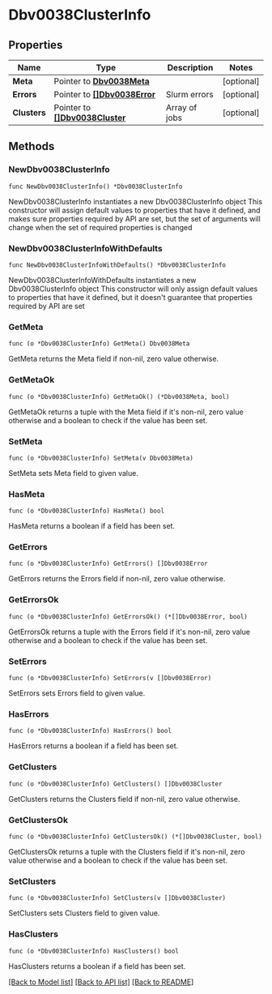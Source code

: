 # Dbv0038ClusterInfo

## Properties

Name | Type | Description | Notes
------------ | ------------- | ------------- | -------------
**Meta** | Pointer to [**Dbv0038Meta**](Dbv0038Meta.md) |  | [optional]
**Errors** | Pointer to [**[]Dbv0038Error**](Dbv0038Error.md) | Slurm errors | [optional]
**Clusters** | Pointer to [**[]Dbv0038Cluster**](Dbv0038Cluster.md) | Array of jobs | [optional]

## Methods

### NewDbv0038ClusterInfo

`func NewDbv0038ClusterInfo() *Dbv0038ClusterInfo`

NewDbv0038ClusterInfo instantiates a new Dbv0038ClusterInfo object
This constructor will assign default values to properties that have it defined,
and makes sure properties required by API are set, but the set of arguments
will change when the set of required properties is changed

### NewDbv0038ClusterInfoWithDefaults

`func NewDbv0038ClusterInfoWithDefaults() *Dbv0038ClusterInfo`

NewDbv0038ClusterInfoWithDefaults instantiates a new Dbv0038ClusterInfo object
This constructor will only assign default values to properties that have it defined,
but it doesn't guarantee that properties required by API are set

### GetMeta

`func (o *Dbv0038ClusterInfo) GetMeta() Dbv0038Meta`

GetMeta returns the Meta field if non-nil, zero value otherwise.

### GetMetaOk

`func (o *Dbv0038ClusterInfo) GetMetaOk() (*Dbv0038Meta, bool)`

GetMetaOk returns a tuple with the Meta field if it's non-nil, zero value otherwise and a boolean to check if the value
has been set.

### SetMeta

`func (o *Dbv0038ClusterInfo) SetMeta(v Dbv0038Meta)`

SetMeta sets Meta field to given value.

### HasMeta

`func (o *Dbv0038ClusterInfo) HasMeta() bool`

HasMeta returns a boolean if a field has been set.

### GetErrors

`func (o *Dbv0038ClusterInfo) GetErrors() []Dbv0038Error`

GetErrors returns the Errors field if non-nil, zero value otherwise.

### GetErrorsOk

`func (o *Dbv0038ClusterInfo) GetErrorsOk() (*[]Dbv0038Error, bool)`

GetErrorsOk returns a tuple with the Errors field if it's non-nil, zero value otherwise and a boolean to check if the
value has been set.

### SetErrors

`func (o *Dbv0038ClusterInfo) SetErrors(v []Dbv0038Error)`

SetErrors sets Errors field to given value.

### HasErrors

`func (o *Dbv0038ClusterInfo) HasErrors() bool`

HasErrors returns a boolean if a field has been set.

### GetClusters

`func (o *Dbv0038ClusterInfo) GetClusters() []Dbv0038Cluster`

GetClusters returns the Clusters field if non-nil, zero value otherwise.

### GetClustersOk

`func (o *Dbv0038ClusterInfo) GetClustersOk() (*[]Dbv0038Cluster, bool)`

GetClustersOk returns a tuple with the Clusters field if it's non-nil, zero value otherwise and a boolean to check if
the value has been set.

### SetClusters

`func (o *Dbv0038ClusterInfo) SetClusters(v []Dbv0038Cluster)`

SetClusters sets Clusters field to given value.

### HasClusters

`func (o *Dbv0038ClusterInfo) HasClusters() bool`

HasClusters returns a boolean if a field has been set.

[[Back to Model list]](../README.md#documentation-for-models) [[Back to API list]](../README.md#documentation-for-api-endpoints) [[Back to README]](../README.md)



